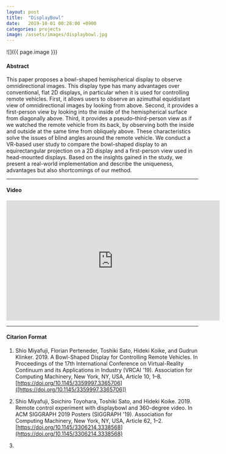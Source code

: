 ```yaml
---
layout: post
title:  "DisplayBowl"
date:   2019-10-01 00:28:00 +0900
categories: projects
image: /assets/images/displaybowl.jpg
---
```


![]({{ page.image }})

#### Abstract
This paper proposes a bowl-shaped hemispherical display to observe omnidirectional images. This display type has many advantages over conventional, flat 2D displays, in particular when it is used for controlling remote vehicles. First, it allows users to observe an azimuthal equidistant view of omnidirectional images by looking from above. Second, it provides a first-person view by looking into the inside of the hemispherical surface from diagonally above. Third, it provides a pseudo–third-person view as if we watched the remote vehicle from its back, by observing both the inside and outside at the same time from obliquely above. These characteristics solve the issues of blind angles around the remote vehicle. We conduct a VR-based user study to compare the bowl-shaped display to an equirectangular projection on a 2D display and a first-person view used in head-mounted displays. Based on the insights gained in the study, we present a real-world implementation and describe the uniqueness, advantages but also shortcomings of our method.

***

#### Video
<iframe width="560" height="315" src="https://www.youtube.com/embed/KXNHvo41bQk" title="YouTube video player" frameborder="0" allow="accelerometer; autoplay; clipboard-write; encrypted-media; gyroscope; picture-in-picture; web-share" allowfullscreen></iframe>

***

#### Citarion Format
1. Shio Miyafuji, Florian Perteneder, Toshiki Sato, Hideki Koike, and Gudrun Klinker. 2019. A Bowl-Shaped Display for Controlling Remote Vehicles. In Proceedings of the 17th International Conference on Virtual-Reality Continuum and its Applications in Industry (VRCAI '19). Association for Computing Machinery, New York, NY, USA, Article 10, 1–8. [https://doi.org/10.1145/3359997.3365706]([https://doi.org/10.1145/3359997.3365706])

1. Shio Miyafuji, Soichiro Toyohara, Toshiki Sato, and Hideki Koike. 2019. Remote control experiment with displaybowl and 360-degree video. In ACM SIGGRAPH 2019 Posters (SIGGRAPH '19). Association for Computing Machinery, New York, NY, USA, Article 62, 1–2. [https://doi.org/10.1145/3306214.3338568](https://doi.org/10.1145/3306214.3338568)

1.  